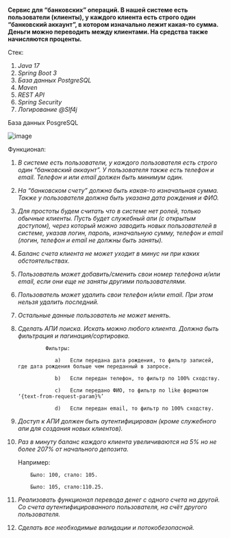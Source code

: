 **Сервис для “банковских” операций. В нашей системе есть пользователи (клиенты), у каждого клиента есть строго один “банковский аккаунт”, в котором изначально лежит какая-то сумма. Деньги можно переводить между клиентами. На средства также начисляются проценты.**

Стек:
1. _Java 17_
2. _Spring Boot 3_
3. _База данных PostgreSQL_
4. _Maven_
5. _REST API_
6. _Spring Security_
7. _Логирование @Slf4j_

База данных PosgreSQL

![image](https://github.com/RifatSuleymanov/BankApplication/assets/117975440/3f0c393a-d3ef-41c1-9d2d-5732ad9ba59a)

Функционал:    
1. _В системе есть пользователи, у каждого пользователя есть строго один “банковский аккаунт”. У пользователя также есть телефон и email. Телефон и или email должен быть минимум один._
2. _На “банковском счету” должна быть какая-то изначальная сумма. Также у пользователя должна быть указана дата рождения и ФИО._
3. _Для простоты будем считать что в системе нет ролей, только обычные клиенты.
        Пусть будет служебный апи (с открытым доступом), через который можно заводить новых пользователей в системе, указав логин, пароль, изначальную сумму, телефон и email (логин, телефон и email не должны быть заняты)._
4. _Баланс счета клиента не может уходит в минус ни при каких обстоятельствах._
5. _Пользователь может добавить/сменить свои номер телефона и/или email, если они еще не заняты другими пользователями._
6. _Пользователь может удалить свои телефон и/или email. При этом нельзя удалить последний._
7. _Остальные данные пользователь не может менять._
8. _Сделать АПИ поиска. Искать можно любого клиента. Должна быть фильтрация и пагинация/сортировка._


                Фильтры:
                
                   a)	Если передана дата рождения, то фильтр записей, где дата рождения больше чем переданный в запросе.
                   
                   b)	Если передан телефон, то фильтр по 100% сходству.
                   
                   c)	Если передано ФИО, то фильтр по like форматом ‘{text-from-request-param}%’
                   
                   d)	Если передан email, то фильтр по 100% сходству.

9. _Доступ к АПИ должен быть аутентифицирован (кроме служебного апи для создания новых клиентов)._
10. _Раз в минуту баланс каждого клиента увеличиваются на 5% но не более 207% от начального депозита._


      Например:
    
            Было: 100, стало: 105.
    
            Было: 105, стало:110.25.

12. _Реализовать функционал перевода денег с одного счета на другой. Со счета аутентифицированного пользователя, на счёт другого пользователя._
13. _Сделать все необходимые валидации и потокобезопасной._


